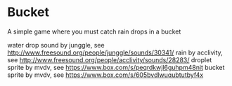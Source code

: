 # Bucket
A simple game where you must catch rain drops in a bucket

water drop sound by junggle, see http://www.freesound.org/people/junggle/sounds/30341/
rain by acclivity, see http://www.freesound.org/people/acclivity/sounds/28283/
droplet sprite by mvdv, see https://www.box.com/s/peqrdkwjl6guhpm48nit
bucket sprite by mvdv, see https://www.box.com/s/605bvdlwuqubtutbyf4x
